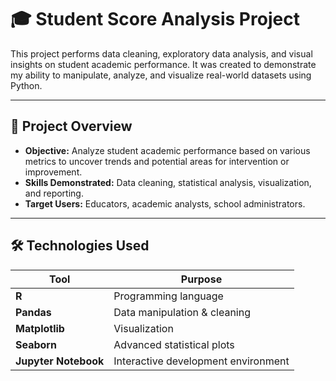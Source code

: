 
# 🎓 Student Score Analysis Project

This project performs data cleaning, exploratory data analysis, and visual insights on student academic performance. It was created to demonstrate my ability to manipulate, analyze, and visualize real-world datasets using Python.

---

## 📌 Project Overview

- **Objective:** Analyze student academic performance based on various metrics to uncover trends and potential areas for intervention or improvement.
- **Skills Demonstrated:** Data cleaning, statistical analysis, visualization, and reporting.
- **Target Users:** Educators, academic analysts, school administrators.

---

## 🛠 Technologies Used

| Tool               | Purpose                                |
|--------------------|----------------------------------------|
| **R**     | Programming language                   |
| **Pandas**          | Data manipulation & cleaning           |
| **Matplotlib**      | Visualization                          |
| **Seaborn**         | Advanced statistical plots             |
| **Jupyter Notebook**| Interactive development environment    |
